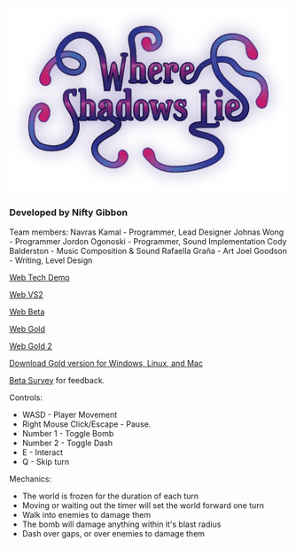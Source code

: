 ![](WSLtitle.png)

### Developed by Nifty Gibbon 
Team members:
Navras Kamal - Programmer, Lead Designer
Johnas Wong - Programmer
Jordon Ogonoski - Programmer, Sound Implementation
Cody Balderston - Music Composition & Sound
Rafaella Graña - Art
Joel Goodson - Writing, Level Design

[Web Tech Demo](/Where-Shadows-Lie-TechDemo/index.html)  

[Web VS2](/Where-Shadows-Lie-VS2/index.html)  

[Web Beta](/Where-Shadows-Lie-Beta/index.html)  
  
[Web Gold](/Where-Shadows-Lie-Gold/index.html)

[Web Gold 2](/Where-Shadows-Lie-Gold-2/index.html)

[Download Gold version for Windows, Linux, and Mac](https://drive.google.com/drive/folders/17Oth8vUswKhUiqdaWF_71yEVlUKgTN4k?usp=sharing)

[Beta Survey](https://docs.google.com/forms/d/e/1FAIpQLSekGYjYwfw56Igb0LpmNZ1XYzRhB4KtqJw63D2Yx3Yzf9Hwfg/viewform?usp=sf_link) for feedback.


Controls:

* WASD - Player Movement
* Right Mouse Click/Escape - Pause.
* Number 1 - Toggle Bomb
* Number 2 - Toggle Dash
* E - Interact
* Q - Skip turn


Mechanics:

* The world is frozen for the duration of each turn
* Moving or waiting out the timer will set the world forward one turn
* Walk into enemies to damage them
* The bomb will damage anything within it's blast radius
* Dash over gaps, or over enemies to damage them
